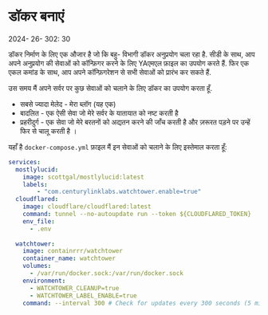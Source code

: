 # डॉकर बनाएं

<datetime class="hidden">2024- 26- 302: 30</datetime>

<!--category-- Docker -->
डॉकर निर्माण के लिए एक औजार है जो कि बहु- विभागी डॉकर अनुप्रयोग चला रहा है. सीडी के साथ, आप अपने अनुप्रयोग की सेवाओं को कॉन्फ़िगर करने के लिए YAएमएल फ़ाइल का उपयोग करते हैं. फिर एक एकल कमांड के साथ, आप अपने कॉन्फ़िगरेशन से सभी सेवाओं को प्रारंभ कर सकते हैं.

उस समय मैं अपने सर्वर पर कुछ सेवाओं को चलाने के लिए डॉकर का उपयोग करता हूँ.

- सबसे ज्यादा मेलेद - मेरा ब्लॉग (यह एक)
- बादलित - एक ऐसी सेवा जो मेरे सर्वर के यातायात को नष्ट करती है
- प्रहरीदुर्ग - एक सेवा जो मेरे बरतनों को अद्यतन करने की जाँच करती है और ज़रूरत पड़ने पर उन्हें फिर से चालू करती है ।

यहाँ है `docker-compose.yml` फ़ाइल मैं इन सेवाओं को चलाने के लिए इस्तेमाल करता हूँ:

```yaml
services:
  mostlylucid:
    image: scottgal/mostlylucid:latest
    labels:
        - "com.centurylinklabs.watchtower.enable=true"
  cloudflared:
    image: cloudflare/cloudflared:latest
    command: tunnel --no-autoupdate run --token ${CLOUDFLARED_TOKEN}
    env_file:
      - .env
        
  watchtower:
    image: containrrr/watchtower
    container_name: watchtower
    volumes:
      - /var/run/docker.sock:/var/run/docker.sock
    environment:
      - WATCHTOWER_CLEANUP=true
      - WATCHTOWER_LABEL_ENABLE=true
    command: --interval 300 # Check for updates every 300 seconds (5 minutes)
```